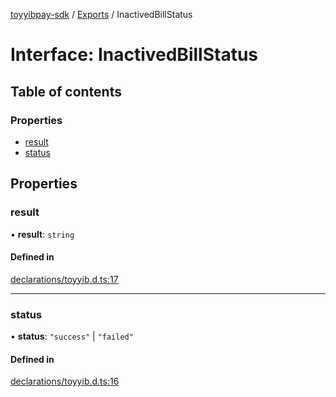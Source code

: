 [toyyibpay-sdk](../README.md) / [Exports](../modules.md) / InactivedBillStatus

# Interface: InactivedBillStatus

## Table of contents

### Properties

- [result](InactivedBillStatus.md#result)
- [status](InactivedBillStatus.md#status)

## Properties

### result

• **result**: `string`

#### Defined in

[declarations/toyyib.d.ts:17](https://github.com/fadhilx/toyyibpay-sdk-js/blob/7872f63/src/declarations/toyyib.d.ts#L17)

___

### status

• **status**: ``"success"`` \| ``"failed"``

#### Defined in

[declarations/toyyib.d.ts:16](https://github.com/fadhilx/toyyibpay-sdk-js/blob/7872f63/src/declarations/toyyib.d.ts#L16)
